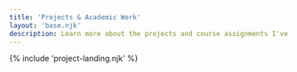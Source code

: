 ```yaml
---
title: 'Projects & Academic Work'
layout: 'base.njk'
description: Learn more about the projects and course assignments I've completed during my MLIS degree program
---
```

{% include 'project-landing.njk' %}
